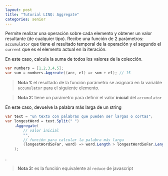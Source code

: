 ```yaml
---
layout: post
title: "Tutorial LINQ: Aggregate"
categories: senior
---
```


Permite realizar una operación sobre cada <!--more-->elemento y obtener un valor resultante (de cualquier tipo). Recibe una función de 2 parámetros: `accumulator` que tiene el resultado temporal de la operación y el segundo el `current` que es el elemento actual en la iteración.

En este caso, calcula la suma de todos los valores de la colección.

```csharp
var numbers = [1,2,3,4,5];
var sum = numbers.Aggreate((acc, el) => sum + el); // 15
```

> **Nota 1:** el resultado de la función parámetro se asignará en la variable `accumulator` para el siguiente elemento.

> **Nota 2:** tiene un parámetro para definir el valor **inicial** del `accumulator`

En este caso, devuelve la palabra más larga de un string

```csharp
var text = "un texto con palabras que pueden ser largas o cortas";
var longestWord = text.Split(" ")
    .Aggregate(
        // valor inicial
        "",
        // función para calcular la palabra más larga
        (longestWordSoFar, word) => word.Length > longestWordSoFar.Length ? word : longestWordSoFar
    );
```

.

> **Nota 3:** es la función equivalente al `reduce` de javascript
